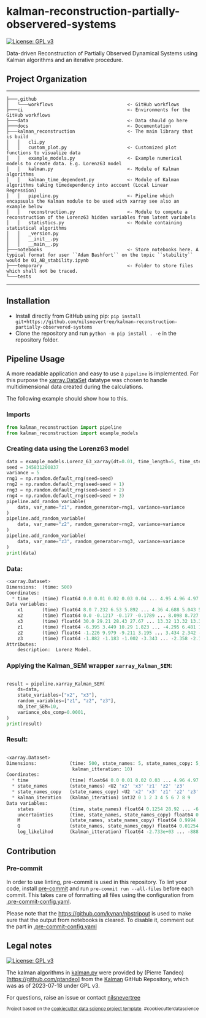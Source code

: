 kalman-reconstruction-partially-observered-systems
==============================
[![License: GPL v3](https://img.shields.io/badge/License-GPLv3-blue.svg)](https://www.gnu.org/licenses/gpl-3.0)

Data-driven Reconstruction of Partially Observed Dynamical Systems using Kalman algorithms and an iterative procedure.

## Project Organization
------------
    ├───.github
    │   └───workflows                           <- GitHub workflows
    ├───ci                                      <- Environments for the GitHub workflows
    ├───data                                    <- Data should go here
    ├───docs                                    <- Documentation
    ├───kalman_reconstruction                   <- The main library that is build
    │   │   cli.py
    │   │   custom_plot.py                      <- Customized plot functions to visualize data
    │   │   example_models.py                   <- Example numerical models to create data. E.g. Lorenz63 model
    │   │   kalman.py                           <- Module of Kalman algorithms
    │   │   kalman_time_dependent.py            <- Module of Kalman algorithms taking timedependency into account (Local Linear Regression)
    │   │   pipeline.py                         <- Pipeline which encapsuals the Kalman module to be used with xarray see also an example below
    │   │   reconstruction.py                   <- Module to compute a reconstruction of the Lorenz63 hidden variables from latent variabels
    │   │   statistics.py                       <- Module containing statistical algorithms
    │   │   _version.py
    │   │   __init__.py
    │   │   __main__.py
    ├───notebooks                               <- Store notebooks here. A typical format for user ``Adam Bashfort`` on the topic ``stability`` would be 01_AB_stability.ipynb
    ├───temporary                               <- Folder to store files which shall not be traced.
    └───tests
--------
## Installation
- Install directly from GitHub using pip:
``pip install git+https://github.com/nilsnevertree/kalman-reconstruction-partially-observered-systems``
- Clone the repository and run ``python -m pip install . -e`` in the repository folder.

## Pipeline Usage
A more readable application and easy to use a ``pipeline`` is implemented.
For this purpose the [xarray.DataSet](https://docs.xarray.dev/en/stable/generated/xarray.Dataset.html) datatype was chosen to handle multidimensional data created during the calculations.

The following example should show how to this.

### Imports
````python
from kalman_reconstruction import pipeline
from kalman_reconstruction import example_models
````
### Creating data using the Lorenz63 model
````python
data = example_models.Lorenz_63_xarray(dt=0.01, time_length=5, time_steps=None)
seed = 345831200837
variance = 5
rng1 = np.random.default_rng(seed=seed)
rng2 = np.random.default_rng(seed=seed + 1)
rng3 = np.random.default_rng(seed=seed + 2)
rng4 = np.random.default_rng(seed=seed + 3)
pipeline.add_random_variable(
    data, var_name="z1", random_generator=rng1, variance=variance
)
pipeline.add_random_variable(
    data, var_name="z2", random_generator=rng2, variance=variance
)
pipeline.add_random_variable(
    data, var_name="z3", random_generator=rng3, variance=variance
)
print(data)
````

### Data:
````python
<xarray.Dataset>
Dimensions:  (time: 500)
Coordinates:
  * time     (time) float64 0.0 0.01 0.02 0.03 0.04 ... 4.95 4.96 4.97 4.98 4.99
Data variables:
    x1       (time) float64 8.0 7.232 6.53 5.892 ... 4.36 4.688 5.043 5.425
    x2       (time) float64 0.0 -0.1217 -0.177 -0.1789 ... 8.098 8.727 9.399
    x3       (time) float64 30.0 29.21 28.43 27.67 ... 13.32 13.32 13.37 13.49
    z1       (time) float64 -6.395 3.449 10.29 1.823 ... -4.295 6.481 1.779 9.81
    z2       (time) float64 -1.226 9.979 -9.211 3.195 ... 3.434 2.342 -7.697
    z3       (time) float64 -1.882 -1.183 -1.002 -3.343 ... -2.358 -2.183 -9.06
Attributes:
    description:  Lorenz Model.
````

### Applying the Kalman_SEM wrapper ``xarray_Kalman_SEM``:
````python

result = pipeline.xarray_Kalman_SEM(
    ds=data,
    state_variables=["x2", "x3"],
    random_variables=["z1", "z2", "z3"],
    nb_iter_SEM=10,
    variance_obs_comp=0.0001,
)
print(result)
````

### Result:
````python

<xarray.Dataset>
Dimensions:            (time: 500, state_names: 5, state_names_copy: 5,
                        kalman_itteration: 10)
Coordinates:
  * time               (time) float64 0.0 0.01 0.02 0.03 ... 4.96 4.97 4.98 4.99
  * state_names        (state_names) <U2 'x2' 'x3' 'z1' 'z2' 'z3'
  * state_names_copy   (state_names_copy) <U2 'x2' 'x3' 'z1' 'z2' 'z3'
  * kalman_iteration   (kalman_iteration) int32 0 1 2 3 4 5 6 7 8 9
Data variables:
    states             (time, state_names) float64 0.1254 28.92 ... -6.976
    uncertainties      (time, state_names, state_names_copy) float64 0.00548 ...
    M                  (state_names, state_names_copy) float64 0.9994 ... 0.9288
    Q                  (state_names, state_names_copy) float64 0.01254 ... 3.3
    log_likelihod      (kalman_itteration) float64 -2.733e+03 ... -888.1

````
## Contribution
### Pre-commit
In order to use linting, pre-commit is used in this repository.
To lint your code, install [pre-commit](https://pre-commit.com/) and run ``pre-commit run --all-files`` before each commit.
This takes care of formatting all files using the configuration from [.pre-commit-config.yaml](.pre-commit-config.yaml).

Please note that the https://github.com/kynan/nbstripout is used to make sure that the output from notebooks is cleared.
To disable it, comment out the part in [.pre-commit-config.yaml](.pre-commit-config.yaml?plain=1#L65)

## Legal notes

[![License: GPL v3](https://img.shields.io/badge/License-GPLv3-blue.svg)](https://www.gnu.org/licenses/gpl-3.0)

The kalman algorithms in [kalman.py](./kalman_reconstruction/kalman.py) were provided by (Pierre Tandeo)[https://github.com/ptandeo] from the [Kalman](https://github.com/ptandeo/kalman) GitHub Repository, which was as of 2023-07-18 under GPL v3.

For questions, raise an issue or contact [nilsnevertree](https://github.com/nilsnevertree)

<p><small>Project based on the <a target="_blank" href="https://drivendata.github.io/cookiecutter-data-science/">cookiecutter data science project template</a>. #cookiecutterdatascience</small></p>
